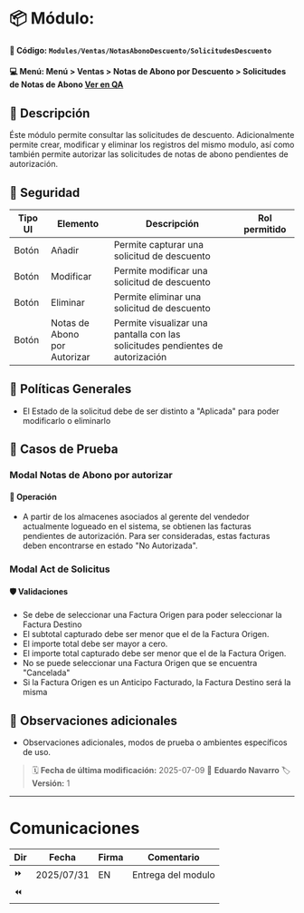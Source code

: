 # 📦 Módulo: 
#### 📁 **Código:** `Modules/Ventas/NotasAbonoDescuento/SolicitudesDescuento`
#### 💻 **Menú:** Menú > Ventas > Notas de Abono por Descuento > Solicitudes de Notas de Abono  [Ver en QA](http://192.168.2.16:1089/app/ventas/notasabonodescuento/solicitudesdescuento)

## 📝 Descripción
Éste módulo permite consultar las solicitudes de descuento. Adicionalmente permite crear, modificar y eliminar los registros del mismo modulo, así como también permite autorizar las solicitudes de notas de abono pendientes de autorización. 

## 🔐 Seguridad
| Tipo UI | Elemento          | Descripción                    | Rol permitido |
|---------|-------------------|--------------------------------|---------------|
| Botón   | Añadir      | Permite capturar una solicitud de descuento |        |
| Botón   | Modificar   | Permite modificar una solicitud de descuento |        |
| Botón   | Eliminar    | Permite eliminar una solicitud de descuento |        |
| Botón   | Notas de Abono <br> por Autorizar | Permite visualizar una pantalla con las <br> solicitudes pendientes de autorización |        |

## 💼 Políticas Generales
- El Estado de la solicitud debe de ser distinto a "Aplicada" para poder modificarlo o eliminarlo

## 🧪 Casos de Prueba

### Modal Notas de Abono por autorizar
#### 💼 Operación
- A partir de los almacenes asociados al gerente del vendedor actualmente logueado en el sistema, se obtienen las facturas pendientes de autorización. Para ser consideradas, estas facturas deben encontrarse en estado "No Autorizada".


### Modal Act de Solicitus
#### 🛡️ Validaciones
- Se debe de seleccionar una Factura Origen para poder seleccionar la Factura Destino
- El subtotal capturado  debe ser menor que el de la Factura Origen.
- El importe total debe ser mayor a cero.
- El importe total capturado debe ser menor que el de la Factura Origen.
- No se puede seleccionar una Factura Origen que se encuentra "Cancelada"
- Si la Factura Origen es un Anticipo Facturado, la Factura Destino será la misma

## 📎 Observaciones adicionales
- Observaciones adicionales, modos de prueba o ambientes específicos de uso.

> 🗓️ **Fecha de última modificación:** 2025-07-09
> 👤 **Eduardo Navarro**
> 🏷️ **Versión:** 1

---
# Comunicaciones
|Dir|Fecha       |Firma|Comentario                    |
|---|------------|-----|------------------------------|
|⏩| 2025/07/31 | EN |Entrega del modulo|
|⏪|  |  |  |
